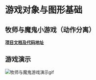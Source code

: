 # 游戏对象与图形基础

## 牧师与魔鬼小游戏（动作分离）

[**项目文档及代码地址**](/hw4/priest_and_devil/)

## 游戏演示

![牧师与魔鬼游戏演示gif](../src/1.gif)